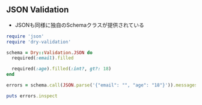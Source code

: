 ## JSON Validation

* JSONも同様に独自のSchemaクラスが提供されている

```ruby
require 'json'
require 'dry-validation'

schema = Dry::Validation.JSON do
  required(:email).filled

  required(:age).filled(:int?, gt?: 18)
end

errors = schema.call(JSON.parse('{"email": "", "age": "18"}')).messages

puts errors.inspect
```
